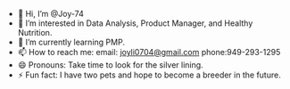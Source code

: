 - 👋 Hi, I’m @Joy-74
- 👀 I’m interested in Data Analysis, Product Manager, and Healthy Nutrition.
- 🌱 I’m currently learning PMP.
- 📫 How to reach me: email: joyli0704@gmail.com phone:949-293-1295
- 😄 Pronouns: Take time to look for the silver lining.
- ⚡ Fun fact: I have two pets and hope to become a breeder in the future.

<!---
Joy-74/Joy-74 is a ✨ special ✨ repository because its `README.md` (this file) appears on your GitHub profile.
You can click the Preview link to take a look at your changes.
--->
